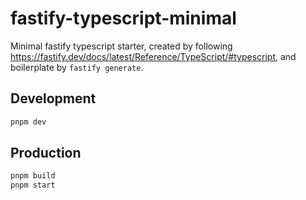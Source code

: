 # fastify-typescript-minimal

Minimal fastify typescript starter, created by following https://fastify.dev/docs/latest/Reference/TypeScript/#typescript, and boilerplate by `fastify generate`.

## Development

```bash
pnpm dev
```

## Production

```bash
pnpm build
pnpm start
```

